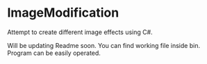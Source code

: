# ImageModification
Attempt to create different image effects using C#.

Will be updating Readme soon. You can find working file inside bin.
Program can be easily operated.
